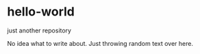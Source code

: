 # hello-world
just another repository 

No idea what to write about. Just throwing random text over here.
